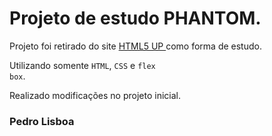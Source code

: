 # Projeto de estudo PHANTOM.

Projeto foi retirado do site <a href="https://html5up.net/"> HTML5 UP </a> como forma de estudo.

Utilizando somente <code>HTML</code>, <code>CSS</code> e <code>flex box</code>.

Realizado modificações no projeto inicial.





### Pedro Lisboa 